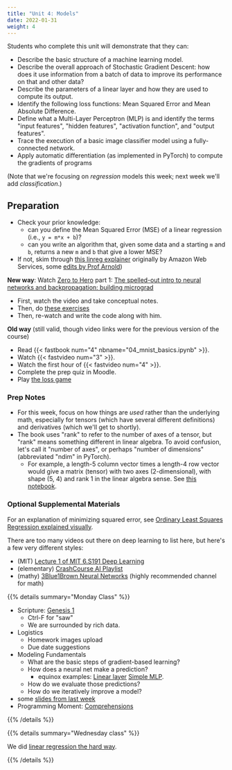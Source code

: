```yaml
---
title: "Unit 4: Models"
date: 2022-01-31
weight: 4
---
```


Students who complete this unit will demonstrate that they can:

- Describe the basic structure of a machine learning model.
- Describe the overall approach of Stochastic Gradient Descent: how does it use information from a batch of data to improve its performance on that and other data?
- Describe the parameters of a linear layer and how they are used to compute its output.
- Identify the following loss functions: Mean Squared Error and Mean Absolute Difference.
- Define what a Multi-Layer Perceptron (MLP) is and identify the terms "input features", "hidden features", "activation function", and "output features".
- Trace the execution of a basic image classifier model using a fully-connected network. <!-- next year: clarify this one; it's currently trace-mnist fundamentals -->
- Apply automatic differentiation (as implemented in PyTorch) to compute the gradients of programs

(Note that we're focusing on *regression* models this week; next week we'll add *classification*.)

## Preparation

- Check your prior knowledge:
  - can you define the Mean Squared Error (MSE) of a linear regression (i.e., `y = m*x + b`)?
  - can you write an algorithm that, given some data and a starting `m` and `b`, returns a new `m` and `b` that give a lower MSE?
- If not, skim through [this linreg explainer](https://cs.calvin.edu/courses/info/602/resources/linreg-explainer/) originally by Amazon Web Services, some [edits by Prof Arnold](https://github.com/kcarnold/aws-mlu-explain))

**New way**: Watch [Zero to Hero](https://karpathy.ai/zero-to-hero.html) part 1: [The spelled-out intro to neural networks and backpropagation: building micrograd](https://www.youtube.com/watch?v=VMj-3S1tku0)

- First, watch the video and take conceptual notes.
- Then, do [these exercises](https://colab.research.google.com/drive/1FPTx1RXtBfc4MaTkf7viZZD4U2F9gtKN?usp=sharing#scrollTo=qXaH59eL9zxf)
- Then, re-watch and write the code along with him.

**Old way** (still valid, though video links were for the previous version of the course)

- Read {{< fastbook num="4" nbname="04_mnist_basics.ipynb" >}}.
- Watch {{< fastvideo num="3" >}}.
- Watch the first hour of {{< fastvideo num="4" >}}.
- Complete the prep quiz in Moodle.
- Play [the loss game](https://ds100.org/fa18/assets/lectures/lec09/loss_game.html)

### Prep Notes

- For this week, focus on how things are *used* rather than the underlying math, especially for tensors (which have several different definitions) and derivatives (which we'll get to shortly).
- The book uses "rank" to refer to the number of axes of a tensor, but "rank" means something different in linear algebra. To avoid confusion, let's call it "number of axes", or perhaps "number of dimensions" (abbreviated "ndim" in PyTorch).
  - For example, a length-5 column vector times a length-4 row vector would give a matrix (tensor) with two axes (2-dimensional), with shape (5, 4) and rank 1 in the linear algebra sense. See [this notebook](https://nbviewer.jupyter.org/github/kcarnold/cs344/blob/main/src/Number_of_Dimensions_is_not_Rank.ipynb).

### Optional Supplemental Materials

For an explanation of minimizing squared error, see [Ordinary Least Squares Regression explained visually](https://setosa.io/ev/ordinary-least-squares-regression/).

There are too many videos out there on deep learning to list here, but here's a few very different styles:

- (MIT) [Lecture 1 of MIT 6.S191 Deep Learning](https://www.youtube.com/watch?v=5tvmMX8r_OM&list=PLtBw6njQRU-rwp5__7C0oIVt26ZgjG9NI&index=1)
- (elementary) [CrashCourse AI Playlist](https://www.youtube.com/playlist?list=PL8dPuuaLjXtO65LeD2p4_Sb5XQ51par_b)
- (mathy) [3Blue1Brown Neural Networks](https://www.youtube.com/playlist?list=PLZHQObOWTQDNU6R1_67000Dx_ZCJB-3pi) (highly recommended channel for math)

<!-- - [$1 gesture recognizer](https://depts.washington.edu/acelab/proj/dollar/index.html) for a different style of simple model (we won't study this) -->

{{% details summary="Monday Class" %}}

- Scripture: [Genesis 1](https://www.biblegateway.com/passage/?search=Genesis%201&version=NIV)
  - Ctrl-F for "saw"
  - We are surrounded by rich data.
- Logistics
  - Homework images upload
  - Due date suggestions
- Modeling Fundamentals
  - What are the basic steps of gradient-based learning?
  - How does a neural net make a prediction?
    - equinox examples: [Linear layer](https://github.com/patrick-kidger/equinox/blob/27c985fb155aa36998c6e65c60ae50a818b1435d/equinox/nn/linear.py#L11) [Simple MLP](https://github.com/patrick-kidger/equinox/blob/27c985fb155aa36998c6e65c60ae50a818b1435d/equinox/nn/composed.py#L99).
  - How do we evaluate those predictions?
  - How do we iteratively improve a model?
- some [slides from last week](https://cs.calvin.edu/courses/cs/344/23sp/slides/w3/w3-data-and-ethics.html#21)
- Programming Moment: [Comprehensions](https://cs.calvin.edu/courses/cs/106/cur/units/14bonus/slides.html#/comprehensions) <!-- TODO: move these into local slides -->

{{% /details %}}

{{% details summary="Wednesday class" %}}

We did [linear regression the hard way](activity/).

{{% /details %}}

